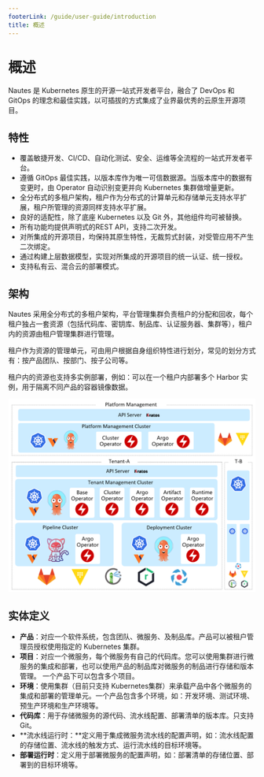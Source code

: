 ```yaml
---
footerLink: /guide/user-guide/introduction
title: 概述
---
```


# 概述

Nautes 是 Kubernetes 原生的开源一站式开发者平台，融合了 DevOps 和 GitOps 的理念和最佳实践，以可插拔的方式集成了业界最优秀的云原生开源项目。

## 特性

- 覆盖敏捷开发、CI/CD、自动化测试、安全、运维等全流程的一站式开发者平台。
- 遵循 GitOps 最佳实践，以版本库作为唯一可信数据源。当版本库中的数据有变更时，由 Operator 自动识别变更并向 Kubernetes 集群做增量更新。
- 全分布式的多租户架构，租户作为分布式的计算单元和存储单元支持水平扩展，租户所管理的资源同样支持水平扩展。
- 良好的适配性，除了底座 Kubernetes 以及 Git 外，其他组件均可被替换。
- 所有功能均提供声明式的REST API，支持二次开发。
- 对所集成的开源项目，均保持其原生特性，无裁剪式封装，对受管应用不产生二次绑定。
- 通过构建上层数据模型，实现对所集成的开源项目的统一认证、统一授权。
- 支持私有云、混合云的部署模式。

## 架构

Nautes 采用全分布式的多租户架构，平台管理集群负责租户的分配和回收，每个租户独占一套资源（包括代码库、密钥库、制品库、认证服务器、集群等），租户内的资源由租户管理集群进行管理。

租户作为资源的管理单元，可由用户根据自身组织特性进行划分，常见的划分方式有：按产品团队、按部门、按子公司等。

租户内的资源也支持多实例部署，例如：可以在一个租户内部署多个 Harbor 实例，用于隔离不同产品的容器镜像数据。

![](./../images/brief-architecture.png)

## 实体定义

- **产品**：对应一个软件系统，包含团队、微服务、及制品库。产品可以被租户管理员授权使用指定的 Kubernetes 集群。
- **项目**：对应一个微服务，每个微服务有自己的代码库。您可以使用集群进行微服务的集成和部署，也可以使用产品的制品库对微服务的制品进行存储和版本管理。 一个产品下可以包含多个项目。
- **环境**：使用集群（目前只支持 Kubernetes集群）来承载产品中各个微服务的集成和部署的管理单元。一个产品包含多个环境，如：开发环境、测试环境、预生产环境和生产环境等。
- **代码库**：用于存储微服务的源代码、流水线配置、部署清单的版本库。只支持 Git。
- **流水线运行时：**定义用于集成微服务流水线的配置声明，如：流水线配置的存储位置、流水线的触发方式、运行流水线的目标环境等。
- **部署运行时**：定义用于部署微服务的配置声明，如：部署清单的存储位置、部署到的目标环境等。